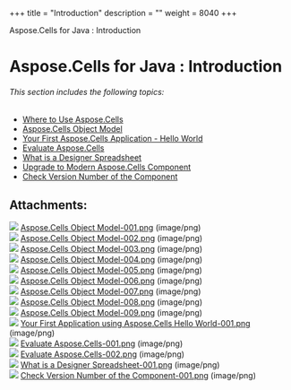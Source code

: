+++
title = "Introduction" 
description = "" 
weight = 8040 
+++

Aspose.Cells for Java : Introduction  

# Aspose.Cells for Java : Introduction


###### This section includes the following topics:

*   [Where to Use Aspose.Cells](https://docs2.aspose.com/cells/java/developerguide/introduction/where+to+use+aspose.cells)
*   [Aspose.Cells Object Model](https://docs2.aspose.com/cells/java/developerguide/introduction/aspose.cells+object+model)
*   [Your First Aspose.Cells Application - Hello World](https://docs2.aspose.com/cells/java/developerguide/introduction/your+first+aspose.cells+application+-+hello+world)
*   [Evaluate Aspose.Cells](https://docs2.aspose.com/cells/java/developerguide/introduction/evaluate+aspose.cells)
*   [What is a Designer Spreadsheet](https://docs2.aspose.com/cells/java/developerguide/introduction/what+is+a+designer+spreadsheet)
*   [Upgrade to Modern Aspose.Cells Component](https://docs2.aspose.com/cells/java/developerguide/introduction/upgrade+to+modern+aspose.cells+component)
*   [Check Version Number of the Component](https://docs2.aspose.com/cells/java/developerguide/introduction/check+version+number+of+the+component)

## Attachments:

![](https://docs2.aspose.com/cells/java/images/icons/bullet_blue.gif) [Aspose.Cells Object Model-001.png](https://docs2.aspose.com/cells/java/attachments/5276260/5473245.png) (image/png)  
![](https://docs2.aspose.com/cells/java/images/icons/bullet_blue.gif) [Aspose.Cells Object Model-002.png](https://docs2.aspose.com/cells/java/attachments/5276260/5473242.png) (image/png)  
![](https://docs2.aspose.com/cells/java/images/icons/bullet_blue.gif) [Aspose.Cells Object Model-003.png](https://docs2.aspose.com/cells/java/attachments/5276260/5473243.png) (image/png)  
![](https://docs2.aspose.com/cells/java/images/icons/bullet_blue.gif) [Aspose.Cells Object Model-004.png](https://docs2.aspose.com/cells/java/attachments/5276260/5473240.png) (image/png)  
![](https://docs2.aspose.com/cells/java/images/icons/bullet_blue.gif) [Aspose.Cells Object Model-005.png](https://docs2.aspose.com/cells/java/attachments/5276260/5473241.png) (image/png)  
![](https://docs2.aspose.com/cells/java/images/icons/bullet_blue.gif) [Aspose.Cells Object Model-006.png](https://docs2.aspose.com/cells/java/attachments/5276260/5473238.png) (image/png)  
![](https://docs2.aspose.com/cells/java/images/icons/bullet_blue.gif) [Aspose.Cells Object Model-007.png](https://docs2.aspose.com/cells/java/attachments/5276260/5473239.png) (image/png)  
![](https://docs2.aspose.com/cells/java/images/icons/bullet_blue.gif) [Aspose.Cells Object Model-008.png](https://docs2.aspose.com/cells/java/attachments/5276260/5473253.png) (image/png)  
![](https://docs2.aspose.com/cells/java/images/icons/bullet_blue.gif) [Aspose.Cells Object Model-009.png](https://docs2.aspose.com/cells/java/attachments/5276260/5473252.png) (image/png)  
![](https://docs2.aspose.com/cells/java/images/icons/bullet_blue.gif) [Your First Application using Aspose.Cells Hello World-001.png](https://docs2.aspose.com/cells/java/attachments/5276260/5473250.png) (image/png)  
![](https://docs2.aspose.com/cells/java/images/icons/bullet_blue.gif) [Evaluate Aspose.Cells-001.png](https://docs2.aspose.com/cells/java/attachments/5276260/5473247.png) (image/png)  
![](https://docs2.aspose.com/cells/java/images/icons/bullet_blue.gif) [Evaluate Aspose.Cells-002.png](https://docs2.aspose.com/cells/java/attachments/5276260/5473246.png) (image/png)  
![](https://docs2.aspose.com/cells/java/images/icons/bullet_blue.gif) [What is a Designer Spreadsheet-001.png](https://docs2.aspose.com/cells/java/attachments/5276260/5473260.png) (image/png)  
![](https://docs2.aspose.com/cells/java/images/icons/bullet_blue.gif) [Check Version Number of the Component-001.png](https://docs2.aspose.com/cells/java/attachments/5276260/5473258.png) (image/png)  

